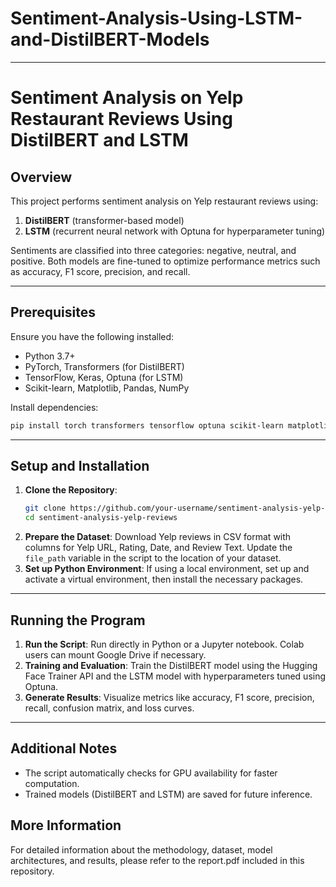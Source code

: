 # Sentiment-Analysis-Using-LSTM-and-DistilBERT-Models


---

# Sentiment Analysis on Yelp Restaurant Reviews Using DistilBERT and LSTM

## Overview
This project performs sentiment analysis on Yelp restaurant reviews using:
1. **DistilBERT** (transformer-based model)
2. **LSTM** (recurrent neural network with Optuna for hyperparameter tuning)

Sentiments are classified into three categories: negative, neutral, and positive. Both models are fine-tuned to optimize performance metrics such as accuracy, F1 score, precision, and recall.

---

## Prerequisites
Ensure you have the following installed:
- Python 3.7+
- PyTorch, Transformers (for DistilBERT)
- TensorFlow, Keras, Optuna (for LSTM)
- Scikit-learn, Matplotlib, Pandas, NumPy

Install dependencies:
```bash
pip install torch transformers tensorflow optuna scikit-learn matplotlib pandas numpy
```

---

## Setup and Installation
1. **Clone the Repository**:
   ```bash
   git clone https://github.com/your-username/sentiment-analysis-yelp-reviews.git
   cd sentiment-analysis-yelp-reviews
   ```
2. **Prepare the Dataset**: Download Yelp reviews in CSV format with columns for Yelp URL, Rating, Date, and Review Text. Update the `file_path` variable in the script to the location of your dataset.
3. **Set up Python Environment**: If using a local environment, set up and activate a virtual environment, then install the necessary packages.

---

## Running the Program
1. **Run the Script**: Run directly in Python or a Jupyter notebook. Colab users can mount Google Drive if necessary.
2. **Training and Evaluation**: Train the DistilBERT model using the Hugging Face Trainer API and the LSTM model with hyperparameters tuned using Optuna.
3. **Generate Results**: Visualize metrics like accuracy, F1 score, precision, recall, confusion matrix, and loss curves.

---

## Additional Notes
- The script automatically checks for GPU availability for faster computation.
- Trained models (DistilBERT and LSTM) are saved for future inference.

## More Information
For detailed information about the methodology, dataset, model architectures, and results, please refer to the report.pdf included in this repository.
